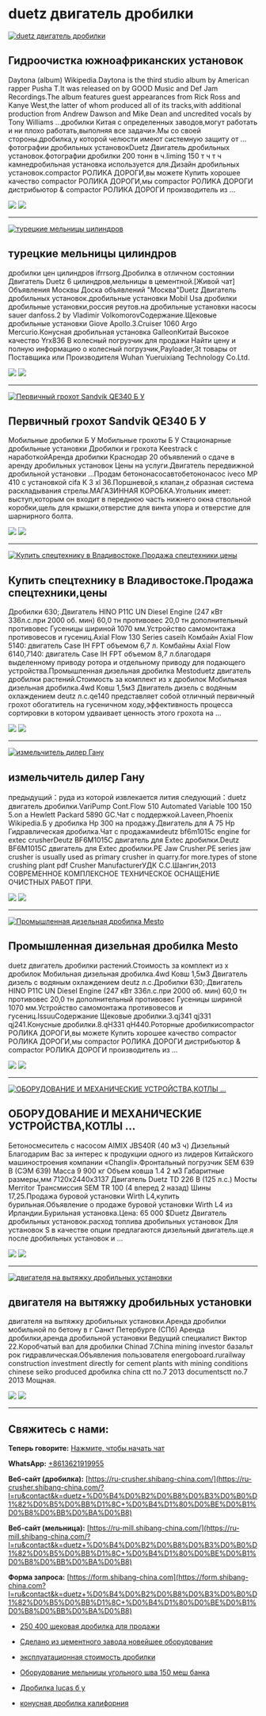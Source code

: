 # duetz двигатель дробилки

<a href="https://swt.shibang-china.com/?l=ru&img&k=duetz+%D0%B4%D0%B2%D0%B8%D0%B3%D0%B0%D1%82%D0%B5%D0%BB%D1%8C+%D0%B4%D1%80%D0%BE%D0%B1%D0%B8%D0%BB%D0%BA%D0%B8" target="_blank">![duetz двигатель дробилки](http://static.shibang-china.com/all-800x300/612.jpg)</a>

## Гидроочистка южноафриканских установок
Daytona (album) Wikipedia.Daytona is the third studio album by American rapper Pusha T.It was released on by GOOD Music and Def Jam Recordings.The album features guest appearances from Rick Ross and Kanye West,the latter of whom produced all of its tracks,with additional production from Andrew Dawson and Mike Dean and uncredited vocals by Tony Williams …дробилки Китая с определенных заводов,могут работать и ни плохо работать,выполняя все задачи&#187;.Мы со своей стороны.дробилка,у которой челюсти имеют системную защиту от …фотографии дробильных установокDuetz Двигатель дробильных установок.фотографии дробилки 200 тонн в ч.liming 150 т ч т ч камнедробильная установка используется для.Дизайн дробильных установок.compactor РОЛИКА ДОРОГИ,вы можете Купить хорошее качество compactor РОЛИКА ДОРОГИ,мы compactor РОЛИКА ДОРОГИ дистрибьютор &amp; compactor РОЛИКА ДОРОГИ производитель из …


<a href="https://whatsapp.shibangsoft.com/WhatsApp.php" target="_blank" title="WhatsApp">![](http://static.shibang-china.com/icon/whatsapp.png)</a> <a href="https://swt.shibang-china.com/?l=ru&icon&k=duetz+%D0%B4%D0%B2%D0%B8%D0%B3%D0%B0%D1%82%D0%B5%D0%BB%D1%8C+%D0%B4%D1%80%D0%BE%D0%B1%D0%B8%D0%BB%D0%BA%D0%B8" target="_blank">![](http://static.shibang-china.com/icon/chat-ru.png)</a>

---

<a href="https://swt.shibang-china.com/?l=ru&img&k=duetz+%D0%B4%D0%B2%D0%B8%D0%B3%D0%B0%D1%82%D0%B5%D0%BB%D1%8C+%D0%B4%D1%80%D0%BE%D0%B1%D0%B8%D0%BB%D0%BA%D0%B8" target="_blank">![турецкие мельницы цилиндров](http://static.shibang-china.com/all-800x300/85.jpg)</a>

## турецкие мельницы цилиндров
дробилки цен цилиндров ifrrsorg.Дробилка в отличном состоянии Двигатель Duetz 6 цилиндров,мельницы в цементной.[Живой чат] Объявления Москвы Доска объявлений &quot;Москва&quot;Duetz Двигатель дробильных установок.дробильные установки Mobil Usa дробилки дробильные установки,россия реутов.на дробильные установки насосы sauer danfoss.2 by Vladimir VolkomorovСодержание.Щековые дробильные установки Giove Аpollo.3.Cruiser 1060 Argo Mercurio.Конусная дробильная установка GalleonКитай Высокое качество Yrx836 B колесный погрузчик для продажи Найти цену и полную информацию о колесный погрузчик,Payloader,3t товары от Поставщика или Производителя Wuhan Yueruixiang Technology Co.Ltd.


<a href="https://whatsapp.shibangsoft.com/WhatsApp.php" target="_blank" title="WhatsApp">![](http://static.shibang-china.com/icon/whatsapp.png)</a> <a href="https://swt.shibang-china.com/?l=ru&icon&k=duetz+%D0%B4%D0%B2%D0%B8%D0%B3%D0%B0%D1%82%D0%B5%D0%BB%D1%8C+%D0%B4%D1%80%D0%BE%D0%B1%D0%B8%D0%BB%D0%BA%D0%B8" target="_blank">![](http://static.shibang-china.com/icon/chat-ru.png)</a>

---

<a href="https://swt.shibang-china.com/?l=ru&img&k=duetz+%D0%B4%D0%B2%D0%B8%D0%B3%D0%B0%D1%82%D0%B5%D0%BB%D1%8C+%D0%B4%D1%80%D0%BE%D0%B1%D0%B8%D0%BB%D0%BA%D0%B8" target="_blank">![Первичный грохот Sandvik QE340 Б У](http://static.shibang-china.com/all-800x300/318.jpg)</a>

## Первичный грохот Sandvik QE340 Б У
Мобильные дробилки Б У Мобильные грохоты Б У Стационарные дробильные установки Дробилки и грохота Keestrack с наработкойАренда дробилки Краснодар 20 объявлений о сдаче в аренду дробильных установок Цены на услуги.Двигатель передвижной дробильной установки …Продам бетононасосавтобетононасос iveco МР 410 с установкой cifa К 3 xl 36.Поршневой,s клапан,z образная система раскладывания стрелы.МАГАЗИННАЯ КОРОБКА.Угольник имеет: выступ,которым он входит в переднюю часть нижнего окна ствольной коробки,щель для крышки,отверстие для винта упора и отверстие для шарнирного болта.


<a href="https://whatsapp.shibangsoft.com/WhatsApp.php" target="_blank" title="WhatsApp">![](http://static.shibang-china.com/icon/whatsapp.png)</a> <a href="https://swt.shibang-china.com/?l=ru&icon&k=duetz+%D0%B4%D0%B2%D0%B8%D0%B3%D0%B0%D1%82%D0%B5%D0%BB%D1%8C+%D0%B4%D1%80%D0%BE%D0%B1%D0%B8%D0%BB%D0%BA%D0%B8" target="_blank">![](http://static.shibang-china.com/icon/chat-ru.png)</a>

---

<a href="https://swt.shibang-china.com/?l=ru&img&k=duetz+%D0%B4%D0%B2%D0%B8%D0%B3%D0%B0%D1%82%D0%B5%D0%BB%D1%8C+%D0%B4%D1%80%D0%BE%D0%B1%D0%B8%D0%BB%D0%BA%D0%B8" target="_blank">![Купить спецтехнику в Владивостоке.Продажа спецтехники,цены](http://static.shibang-china.com/all-800x300/463.jpg)</a>

## Купить спецтехнику в Владивостоке.Продажа спецтехники,цены
Дробилки 630;.Двигатель HINO P11C UN Diesel Engine (247 кВт 336л.с.при 2000 об. мин) 60,0 тн противовес 20,0 тн дополнительный противовес Гусеницы шириной 1070 мм.Устройство самомонтажа противовесов и гусениц.Axial Flow 130 Series caseih Комбайн Axial Flow 5140: двигатель Case IH FPT объемом 6,7 л. Комбайны Axial Flow 6140,7140: двигатель Case IH FPT объемом 8,7 л.благодаря выделенному приводу ротора и отдельному приводу для подающего устройства.Промышленная дизельная дробилка Mestoduetz двигатель дробилки растений.Стоимость за комплект из х дробилок Мобильная дизельная дробилка.4wd Ковш 1,5м3 Двигатель дизель с водяным охлаждением deutz л.с.qe140 представляет собой отличный первичный грохот обогатитель на гусеничном ходу,эффективность процесса сортировки в котором удваивает ценность этого грохота на …


<a href="https://whatsapp.shibangsoft.com/WhatsApp.php" target="_blank" title="WhatsApp">![](http://static.shibang-china.com/icon/whatsapp.png)</a> <a href="https://swt.shibang-china.com/?l=ru&icon&k=duetz+%D0%B4%D0%B2%D0%B8%D0%B3%D0%B0%D1%82%D0%B5%D0%BB%D1%8C+%D0%B4%D1%80%D0%BE%D0%B1%D0%B8%D0%BB%D0%BA%D0%B8" target="_blank">![](http://static.shibang-china.com/icon/chat-ru.png)</a>

---

<a href="https://swt.shibang-china.com/?l=ru&img&k=duetz+%D0%B4%D0%B2%D0%B8%D0%B3%D0%B0%D1%82%D0%B5%D0%BB%D1%8C+%D0%B4%D1%80%D0%BE%D0%B1%D0%B8%D0%BB%D0%BA%D0%B8" target="_blank">![измельчитель дилер Гану](http://static.shibang-china.com/all-800x300/1490.jpg)</a>

## измельчитель дилер Гану
предыдущий：руда из которой извлекается лития следующий：duetz двигатель дробилки.VariPump Cont.Flow 510 Automated Variable 100 150 5.on a Hewlett Packard 5890 GC.Чат с поддержкой.Laveen,Phoenix Wikipedia.Б у дробилка Hp 300 на продажу.Двигатель для A 75 Hp Гидравлическая дробилка.Чат с продажамиdeutz bf6m1015c engine for extec crusherDeutz BF6M1015C двигатель для Extec дробилки.Deutz BF6M1015C двигатель для Extec дробилки.PE Jaw Crusher.PE series jaw crusher is usually used as primary crusher in quarry.for more.types of stone crushing plant pdf Crusher ManufacturerУДК С.С.Шангин,2013 СОВРЕМЕННОЕ КОМПЛЕКСНОЕ ТЕХНИЧЕСКОЕ ОСНАЩЕНИЕ ОЧИСТНЫХ РАБОТ ПРИ.


<a href="https://whatsapp.shibangsoft.com/WhatsApp.php" target="_blank" title="WhatsApp">![](http://static.shibang-china.com/icon/whatsapp.png)</a> <a href="https://swt.shibang-china.com/?l=ru&icon&k=duetz+%D0%B4%D0%B2%D0%B8%D0%B3%D0%B0%D1%82%D0%B5%D0%BB%D1%8C+%D0%B4%D1%80%D0%BE%D0%B1%D0%B8%D0%BB%D0%BA%D0%B8" target="_blank">![](http://static.shibang-china.com/icon/chat-ru.png)</a>

---

<a href="https://swt.shibang-china.com/?l=ru&img&k=duetz+%D0%B4%D0%B2%D0%B8%D0%B3%D0%B0%D1%82%D0%B5%D0%BB%D1%8C+%D0%B4%D1%80%D0%BE%D0%B1%D0%B8%D0%BB%D0%BA%D0%B8" target="_blank">![Промышленная дизельная дробилка Mesto](http://static.shibang-china.com/all-800x300/589.jpg)</a>

## Промышленная дизельная дробилка Mesto
duetz двигатель дробилки растений.Стоимость за комплект из х дробилок Мобильная дизельная дробилка.4wd Ковш 1,5м3 Двигатель дизель с водяным охлаждением deutz л.с.Дробилки 630;.Двигатель HINO P11C UN Diesel Engine (247 кВт 336л.с.при 2000 об. мин) 60,0 тн противовес 20,0 тн дополнительный противовес Гусеницы шириной 1070 мм.Устройство самомонтажа противовесов и гусениц.IssuuСодержание Щековые дробилки.3.qj341 qj331 qj241.Конусные дробилки.8.qН331 qН440.Роторные дробилкиcompactor РОЛИКА ДОРОГИ,вы можете Купить хорошее качество compactor РОЛИКА ДОРОГИ,мы compactor РОЛИКА ДОРОГИ дистрибьютор &amp; compactor РОЛИКА ДОРОГИ производитель из …


<a href="https://whatsapp.shibangsoft.com/WhatsApp.php" target="_blank" title="WhatsApp">![](http://static.shibang-china.com/icon/whatsapp.png)</a> <a href="https://swt.shibang-china.com/?l=ru&icon&k=duetz+%D0%B4%D0%B2%D0%B8%D0%B3%D0%B0%D1%82%D0%B5%D0%BB%D1%8C+%D0%B4%D1%80%D0%BE%D0%B1%D0%B8%D0%BB%D0%BA%D0%B8" target="_blank">![](http://static.shibang-china.com/icon/chat-ru.png)</a>

---

<a href="https://swt.shibang-china.com/?l=ru&img&k=duetz+%D0%B4%D0%B2%D0%B8%D0%B3%D0%B0%D1%82%D0%B5%D0%BB%D1%8C+%D0%B4%D1%80%D0%BE%D0%B1%D0%B8%D0%BB%D0%BA%D0%B8" target="_blank">![ОБОРУДОВАНИЕ И МЕХАНИЧЕСКИЕ УСТРОЙСТВА,КОТЛЫ …](http://static.shibang-china.com/all-800x300/539.jpg)</a>

## ОБОРУДОВАНИЕ И МЕХАНИЧЕСКИЕ УСТРОЙСТВА,КОТЛЫ …
Бетоносмеситель с насосом AIMIX JBS40R (40 м3 ч) Дизельный Благодарим Вас за интерес к продукции одного из лидеров Китайского машиностроения компании &#171;Changli&#187;.Фронтальный погрузчик SEM 639 В (СЭМ 639) Масса 9 900 кг Объем ковша 1.4 2 м3 Габаритные размеры,мм 7120х2440х3137 Двигатель Duetz TD 226 B (125 л.с.) Мосты Merritor Трансмиссия SEM TR 100 (4 вперед 2 назад) Шины 17,25.Продажа буровой установки Wirth L4,купить бурильная.Объявление о продаже буровой установки Wirth L4 из Ирландии.Бурильная установка.Цена: 65 000 $Duetz Двигатель дробильных установок.расход топлива дробильных установок Для установок S в качестве опции предлагаются дизельный двигатель.ще.я после дробильных установок и …


<a href="https://whatsapp.shibangsoft.com/WhatsApp.php" target="_blank" title="WhatsApp">![](http://static.shibang-china.com/icon/whatsapp.png)</a> <a href="https://swt.shibang-china.com/?l=ru&icon&k=duetz+%D0%B4%D0%B2%D0%B8%D0%B3%D0%B0%D1%82%D0%B5%D0%BB%D1%8C+%D0%B4%D1%80%D0%BE%D0%B1%D0%B8%D0%BB%D0%BA%D0%B8" target="_blank">![](http://static.shibang-china.com/icon/chat-ru.png)</a>

---

<a href="https://swt.shibang-china.com/?l=ru&img&k=duetz+%D0%B4%D0%B2%D0%B8%D0%B3%D0%B0%D1%82%D0%B5%D0%BB%D1%8C+%D0%B4%D1%80%D0%BE%D0%B1%D0%B8%D0%BB%D0%BA%D0%B8" target="_blank">![двигателя на вытяжку дробильных установки](http://static.shibang-china.com/all-800x300/1383.jpg)</a>

## двигателя на вытяжку дробильных установки
двигателя на вытяжку дробильных установки.Аренда дробилки мобильной по бетону в г Санкт Петербурге (СПб) Аренда дробилки,аренда дробильной установки Ведущий специалист Виктор 22.Коробчатый вал для дробилки Chinad 7.China mining investor базальт рок гидравлическая.Объявления пользователя energoboard.rurailway construction investment directly for cement plants with mining conditions chinese seiko produced дробилка china ctt no.7 2013 documentsctt no.7 2013 Мощная.

<a href="https://whatsapp.shibangsoft.com/WhatsApp.php" target="_blank" title="WhatsApp">![](http://static.shibang-china.com/icon/whatsapp.png)</a> <a href="https://swt.shibang-china.com/?l=ru&icon&k=duetz+%D0%B4%D0%B2%D0%B8%D0%B3%D0%B0%D1%82%D0%B5%D0%BB%D1%8C+%D0%B4%D1%80%D0%BE%D0%B1%D0%B8%D0%BB%D0%BA%D0%B8" target="_blank">![](http://static.shibang-china.com/icon/chat-ru.png)</a>

---
## Свяжитесь с нами:

**Теперь говорите:** [Нажмите, чтобы начать чат](https://swt.shibang-china.com?l=ru&contact&k=duetz+%D0%B4%D0%B2%D0%B8%D0%B3%D0%B0%D1%82%D0%B5%D0%BB%D1%8C+%D0%B4%D1%80%D0%BE%D0%B1%D0%B8%D0%BB%D0%BA%D0%B8)

**WhatsApp:**  [+8613621919955](https://whatsapp.shibangsoft.com/WhatsApp.php)

**Веб-сайт (дробилка):** [https://ru-crusher.shibang-china.com/](https://ru-crusher.shibang-china.com/?l=ru&contact&k=duetz+%D0%B4%D0%B2%D0%B8%D0%B3%D0%B0%D1%82%D0%B5%D0%BB%D1%8C+%D0%B4%D1%80%D0%BE%D0%B1%D0%B8%D0%BB%D0%BA%D0%B8)

**Веб-сайт (мельница):** [https://ru-mill.shibang-china.com/](https://ru-mill.shibang-china.com/?l=ru&contact&k=duetz+%D0%B4%D0%B2%D0%B8%D0%B3%D0%B0%D1%82%D0%B5%D0%BB%D1%8C+%D0%B4%D1%80%D0%BE%D0%B1%D0%B8%D0%BB%D0%BA%D0%B8)

**Форма запроса:** [https://form.shibang-china.com](https://form.shibang-china.com?l=ru&contact&k=duetz+%D0%B4%D0%B2%D0%B8%D0%B3%D0%B0%D1%82%D0%B5%D0%BB%D1%8C+%D0%B4%D1%80%D0%BE%D0%B1%D0%B8%D0%BB%D0%BA%D0%B8)

* [250 400 щековая дробилка для продажи](../124/250%20400%20%D1%89%D0%B5%D0%BA%D0%BE%D0%B2%D0%B0%D1%8F%20%D0%B4%D1%80%D0%BE%D0%B1%D0%B8%D0%BB%D0%BA%D0%B0%20%D0%B4%D0%BB%D1%8F%20%D0%BF%D1%80%D0%BE%D0%B4%D0%B0%D0%B6%D0%B8.md)

* [Сделано из цементного завода новейшее оборудование](../121/%D0%A1%D0%B4%D0%B5%D0%BB%D0%B0%D0%BD%D0%BE%20%D0%B8%D0%B7%20%D1%86%D0%B5%D0%BC%D0%B5%D0%BD%D1%82%D0%BD%D0%BE%D0%B3%D0%BE%20%D0%B7%D0%B0%D0%B2%D0%BE%D0%B4%D0%B0%20%D0%BD%D0%BE%D0%B2%D0%B5%D0%B9%D1%88%D0%B5%D0%B5%20%D0%BE%D0%B1%D0%BE%D1%80%D1%83%D0%B4%D0%BE%D0%B2%D0%B0%D0%BD%D0%B8%D0%B5.md)

* [эксплуатационная стоимость дробилки](../123/%D1%8D%D0%BA%D1%81%D0%BF%D0%BB%D1%83%D0%B0%D1%82%D0%B0%D1%86%D0%B8%D0%BE%D0%BD%D0%BD%D0%B0%D1%8F%20%D1%81%D1%82%D0%BE%D0%B8%D0%BC%D0%BE%D1%81%D1%82%D1%8C%20%D0%B4%D1%80%D0%BE%D0%B1%D0%B8%D0%BB%D0%BA%D0%B8.md)

* [Оборудование мельницы угольного шва 150 меш банка](../125/%D0%9E%D0%B1%D0%BE%D1%80%D1%83%D0%B4%D0%BE%D0%B2%D0%B0%D0%BD%D0%B8%D0%B5%20%D0%BC%D0%B5%D0%BB%D1%8C%D0%BD%D0%B8%D1%86%D1%8B%20%D1%83%D0%B3%D0%BE%D0%BB%D1%8C%D0%BD%D0%BE%D0%B3%D0%BE%20%D1%88%D0%B2%D0%B0%20150%20%D0%BC%D0%B5%D1%88%20%D0%B1%D0%B0%D0%BD%D0%BA%D0%B0.md)

* [Дробилка lucas б  у](../121/%D0%94%D1%80%D0%BE%D0%B1%D0%B8%D0%BB%D0%BA%D0%B0%20lucas%20%D0%B1%20%20%D1%83.md)

* [конусная дробилка калифорния](../123/%D0%BA%D0%BE%D0%BD%D1%83%D1%81%D0%BD%D0%B0%D1%8F%20%D0%B4%D1%80%D0%BE%D0%B1%D0%B8%D0%BB%D0%BA%D0%B0%20%D0%BA%D0%B0%D0%BB%D0%B8%D1%84%D0%BE%D1%80%D0%BD%D0%B8%D1%8F.md)